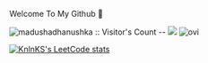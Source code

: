 Welcome To My Github 👋

<img src="https://profile-counter.glitch.me/{rakshitroshan}/count.svg" alt="madushadhanushka :: Visitor's Count" />
--

<img src="![LeetCode Stats](https://leetcard.jacoblin.cool/rakki2003?theme=dark&font=Grandstander)" />

<img src="https://github-readme-stats.vercel.app/api/top-langs?username=rakshitroshan&show_icons=true&locale=en&layout=compact&theme=chartreuse-dark" alt="ovi" />


[![KnlnKS's LeetCode stats](https://leetcode-stats-six.vercel.app/?username=rakki2003)](https://github.com/KnlnKS/leetcode-stats)


<!--
**rakshitroshan/rakshitroshan** is a ✨ _special_ ✨ repository because its `README.md` (this file) appears on your GitHub profile.

Here are some ideas to get you started:

- 🔭 I’m currently working on ...
- 🌱 I’m currently learning ...
- 👯 I’m looking to collaborate on ...
- 🤔 I’m looking for help with ...
- 💬 Ask me about ...
- 📫 How to reach me: ...
- 😄 Pronouns: ...
- ⚡ Fun fact: ...
-->
